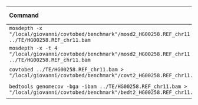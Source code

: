 | Command | Mean [s] | Min [s] | Max [s] | Relative |
|:---|---:|---:|---:|---:|
| `mosdepth -x "/local/giovanni/covtobed/benchmark"/mosd2_HG00258.REF_chr11 ../TE/HG00258.REF_chr11.bam` | 19.719 ± 0.419 | 19.254 | 20.390 | 1.39 ± 0.04 |
| `mosdepth -x -t 4 "/local/giovanni/covtobed/benchmark"/mosd2_HG00258.REF_chr11 ../TE/HG00258.REF_chr11.bam` | 14.165 ± 0.212 | 13.991 | 14.570 | 1.00 |
| `covtobed ../TE/HG00258.REF_chr11.bam > "/local/giovanni/covtobed/benchmark"/covt2_HG00258.REF_chr11.bed` | 72.303 ± 3.274 | 69.919 | 77.485 | 5.10 ± 0.24 |
| `bedtools genomecov -bga -ibam ../TE/HG00258.REF_chr11.bam > "/local/giovanni/covtobed/benchmark"/bedt2_HG00258.REF_chr11.bed` | 137.249 ± 3.279 | 131.715 | 141.087 | 9.69 ± 0.27 |
